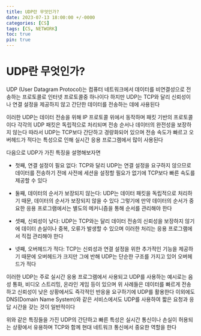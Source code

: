 ```yaml
---
title: UDP란 무엇인가?
date: 2023-07-13 18:00:00 +/-0000
categories: [CS]
tags: [CS, NETWORK]
toc: true
pin: true
---
```


# UDP란 무엇인가?

UDP (User Datagram Protocol)는 컴퓨터 네트워크에서 데이터를 비연결성으로 전송하는 프로토콜로 인터넷 프로토콜중 하나이다 하지만 UDP는 TCP와 달리 신뢰성이나 연결 설정을 제공하지 않고 간단한 데이터를 전송하는 데에 사용된다

이러한 UDP는 데이터 전송을 위해 IP 프로토콜 위에서 동작하며 패킷 기반의 프로토콜이다 각각의 UDP 패킷은 독립적으로 처리되며 전송 순서나 데이터의 완전성을 보장하지 않는다 따라서 UDP는 TCP보다 간단하고 경량화되어 있으며 전송 속도가 빠르고 오버헤드가 적다는 특성으로 인해 실시간 응용 프로그램에서 많이 사용된다

다음으로 UDP가 가진 특징을 설명해보자면

* 첫째, 연결 설정이 필요 없다: TCP와 달리 UDP는 연결 설정을 요구하지 않으므로 데이터를 전송하기 전에 사전에 세션을 설정할 필요가 없기에 TCP보다 빠른 속도를 제공할 수 있다

* 둘째, 데이터의 순서가 보장되지 않는다: UDP는 데이터 패킷을 독립적으로 처리하기 때문, 데이터의 순서가 보장되지 않을 수 있다 그렇기에 만약 데이터의 순서가 중요한 응용 프로그램에서는 별도의 메커니즘을 통해 순서를 관리해야 한다

* 셋째, 신뢰성이 낮다: UDP는 TCP와는 달리 데이터 전송의 신뢰성을 보장하지 않기에 데이터 손실이나 중복, 오류가 발생할 수 있으며 이러한 처리는 응용 프로그램에서 직접 관리해야 한다

* 넷째, 오버헤드가 적다: TCP는 신뢰성과 연결 설정을 위한 추가적인 기능을 제공하기 때문에 오버헤드가 크지만 그에 반해 UDP는 단순한 구조를 가지고 있어 오버헤드가 적다

이러한 UDP는 주로 실시간 응용 프로그램에서 사용되고 UDP를 사용하는 예시로는 음성 통화, 비디오 스트리밍, 온라인 게임 등이 있으며 위 사례들은 데이터를 빠르게 전송하고 신뢰성이 낮은 상황에서도 즉각적인 반응을 요구하기에 UDP를 활용한다 이외에도 DNS(Domain Name System)와 같은 서비스에서도 UDP를 사용하여 짧은 요청과 응답 시간을 갖는 것이 일반적이다

위와 같은 특징들을 가진 UDP의 간단하고 빠른 특성은 실시간 통신이나 손실이 허용되는 상황에서 유용하며 TCP와 함께 현대 네트워크 통신에서 중요한 역할을 한다
